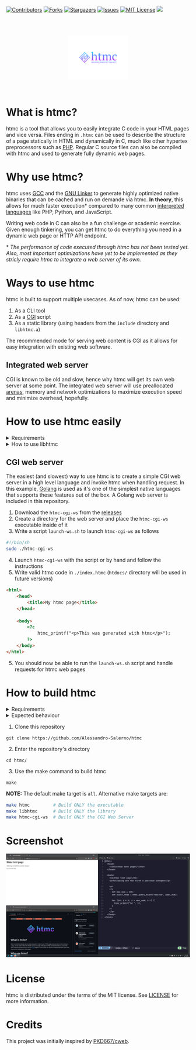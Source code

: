 [contributors-shield]: https://img.shields.io/github/contributors/Alessandro-Salerno/htmc.svg?style=flat-square
[contributors-url]: https://github.com/Alessandro-Salerno/htmc/graphs/contributors
[forks-shield]: https://img.shields.io/github/forks/Alessandro-Salerno/htmc.svg?style=flat-square
[forks-url]: https://github.com/Alessandro-Salerno/htmc/network/members
[stars-shield]: https://img.shields.io/github/stars/Alessandro-Salerno/htmc.svg?style=flat-square
[stars-url]: https://github.com/Alessandro-Salerno/htmc/stargazers
[issues-shield]: https://img.shields.io/github/issues/Alessandro-Salerno/htmc.svg?style=flat-square
[issues-url]: https://github.com/Alessandro-Salerno/htmc/issues
[license-shield]: https://img.shields.io/github/license/Alessandro-Salerno/htmc.svg?style=flat-square
[license-url]: https://github.com/Alessandro-Salerno/htmc/blob/master/LICENSE.txt

[![Contributors][contributors-shield]][contributors-url]
[![Forks][forks-shield]][forks-url]
[![Stargazers][stars-shield]][stars-url]
[![Issues][issues-shield]][issues-url]
[![MIT License][license-shield]][license-url]
![](https://tokei.rs/b1/github/Alessandro-Salerno/htmc)

<br>
<br>

<p align="center">
    <img src=".github/htmc-logo.svg" height="120">
</p>

<br>

# What is htmc?
htmc is a tool that allows you to easily integrate C code in your HTML pages and vice versa. Files ending in `.htmc` can be used to describe the structure of a page statically in HTML and dynamically in C, much like other hypertex preprocessors such as [PHP](https://www.php.net/).  Regular C source files can also be compiled with htmc and used to generate fully dynamic web pages.

# Why use htmc?
htmc uses [GCC](https://gcc.gnu.org/) and the [GNU Linker](https://ftp.gnu.org/old-gnu/Manuals/ld-2.9.1/html_chapter/ld_3.html) to generate highly optimized native binaries that can be cached and run on demande via htmc. **In theory**, this allows for much faster execution* compared to many common [interpreted languages](https://en.wikipedia.org/wiki/Interpreter_(computing)) like PHP, Python, and JavaScript. 

Writing web code in C can also be a fun challenge or academic exercise. Given enough tinkering, you can get htmc to do everything you need in a dynamic web page or HTTP API endpoint.

\* _The performance of code executed through htmc has not been tested yet. Also, most important optimizations have yet to be implemented as they stricly require htmc to integrate a web server of its own._

# Ways to use htmc
htmc is built to support multiple usecases. As of now, htmc can be used:
1. As a CLI tool
2. As a [CGI](https://it.wikipedia.org/wiki/Common_Gateway_Interface) script
3. As a static library (using headers from the `include` directory and `libhtmc.a`)

The recommended mode for serving web content is CGI as it allows for easy integration with existing web software.

## Integrated web server
CGI is known to be old and slow, hence why htmc will get its own web server at some point. The integrated web server will use preallocated [arenas](https://www.rfleury.com/p/untangling-lifetimes-the-arena-allocator), memory and network optimizations to maximize execution speed and minimize overhead, hopefully.

# How to use htmc easily


<details>
    <summary>Requirements</summary>

<br>
    
- Modern GCC Compiler or equivilent
- Decently recent version of the GNU Linker or equivilent
- GNU + Linux or other compatible Linux-based systems

**NOTE:** As of now replacing GCC or GNU Linker with other software is not encouraged. Some commandline options specified by htmc may be different in other compilers/linkers.

</details>

<details>
    <summary>How to use libhtmc</summary>

<br>

libhtmc contains all htmc functions. The library can be used in other native programs to integrate htmc, but also includes an interface to interact with the htmc runtime and manipulate HTML code

| Function interface | Description |
| - | - |
| `void  htmc_bind(htmc_handover_t *handover)` | Binds an `htmc_handover_t` pointer to the current htmc execution unit |
| `int   htmc_printf(const char *fmt, ...)` | Writes a formatted string to the HTML page |
| `int   htmc_vpprintf(const char *fmt, va_list args)` | Writes a formatted string to the HTML page |
| `int   htmc_query_scanf(const char *fmt, ...)` | Reads values from HTTP query arguments |
| `int   htmc_query_vscanf(const char *fmt, va_list args)` | Reads values from HTTP query arguments |
| `int   htmc_form_scanf(const char *fmt, ...)` | Reads values from HTTP body arguments in POST requests |
| `int   htmc_form_vscanf(const char *fmt, va_list args)`  | Reads values from HTTP body arguments in POST requests |
| `int   htmc_error(const char *fmt, ...)` | Throws a formatted error message |
| `void *htmc_alloc(size_t size)` | Returns a `void *` to a memory buffer of the requested size or `NULL` if it fails |
| `void  htmc_free(void *ptr)` | Frees a memory buffer allocated with `htmc_alloc` |

</details>


## CGI web server
The easiest (and slowest) way to use htmc is to create a simple CGI web server in a high level language and invoke htmc when handling request. In this example, [Golang](https://go.dev/) is used as it's one of the simplest native languages that supports these features out of the box. A Golang web server is included in this repository.

1. Download the `htmc-cgi-ws` from the [releases](https://github.com/Alessandro-Salerno/htmc/releases)
2. Create a directory for the web server and place the `htmc-cgi-ws` executable inside of it
3. Write a script `launch-ws.sh` to launch `htmc-cgi-ws` as follows
```bash
#!/bin/sh
sudo ./htmc-cgi-ws
```
4. Launch `htmc-cgi-ws` with the script or by hand and follow the instructions
5. Write valid htmc code in `./index.htmc` (`htdocs/` directory will be used in future versions)
```html
<html>
    <head>
        <title>My htmc page</title>
    </head>

    <body>
        <?c
            htmc_printf("<p>This was generated with htmc</p>");
        ?>
    </body>
</html>
```
5. You should now be able to run the `launch-ws.sh` script and handle requests for htmc web pages

# How to build htmc

<details>
    <summary>Requirements</summary>

<br>
    
- C compiler compatible with C23 (C2x)
- Linker that supports LTO
- Make
- Go

</details>

<details>
    <summary>Expected behaviour</summary>

<br>
    
```
Compiling for linux
gcc -O2 -std=c2x -Wno-unused-parameter -Iinclude/ -DEXT_HTMC_BUILD="\"24.10.09\"" -flto -c src/common/cli.c -o obj/common/cli.o
gcc -O2 -std=c2x -Wno-unused-parameter -Iinclude/ -DEXT_HTMC_BUILD="\"24.10.09\"" -flto -c src/common/compile.c -o obj/common/compile.o
gcc -O2 -std=c2x -Wno-unused-parameter -Iinclude/ -DEXT_HTMC_BUILD="\"24.10.09\"" -flto -c src/common/emit.c -o obj/common/emit.o
gcc -O2 -std=c2x -Wno-unused-parameter -Iinclude/ -DEXT_HTMC_BUILD="\"24.10.09\"" -flto -c src/common/libhtmc/impl/base-impl.c -o obj/common/libhtmc/impl/base-impl.o
gcc -O2 -std=c2x -Wno-unused-parameter -Iinclude/ -DEXT_HTMC_BUILD="\"24.10.09\"" -flto -c src/common/libhtmc/impl/debug-impl.c -o obj/common/libhtmc/impl/debug-impl.o
gcc -O2 -std=c2x -Wno-unused-parameter -Iinclude/ -DEXT_HTMC_BUILD="\"24.10.09\"" -flto -c src/common/libhtmc/libhtmc.c -o obj/common/libhtmc/libhtmc.o
gcc -O2 -std=c2x -Wno-unused-parameter -Iinclude/ -DEXT_HTMC_BUILD="\"24.10.09\"" -flto -c src/common/load.c -o obj/common/load.o
gcc -O2 -std=c2x -Wno-unused-parameter -Iinclude/ -DEXT_HTMC_BUILD="\"24.10.09\"" -flto -c src/common/log.c -o obj/common/log.o
gcc -O2 -std=c2x -Wno-unused-parameter -Iinclude/ -DEXT_HTMC_BUILD="\"24.10.09\"" -flto -c src/common/main.c -o obj/common/main.o
gcc -O2 -std=c2x -Wno-unused-parameter -Iinclude/ -DEXT_HTMC_BUILD="\"24.10.09\"" -flto -c src/common/parse.c -o obj/common/parse.o
gcc -O2 -std=c2x -Wno-unused-parameter -Iinclude/ -DEXT_HTMC_BUILD="\"24.10.09\"" -flto -c src/common/util.c -o obj/common/util.o
gcc -O2 -std=c2x -Wno-unused-parameter -Iinclude/ -DEXT_HTMC_BUILD="\"24.10.09\"" -fPIC -g -w -c src/common/cli.c -o lib/common/cli.o
gcc -O2 -std=c2x -Wno-unused-parameter -Iinclude/ -DEXT_HTMC_BUILD="\"24.10.09\"" -fPIC -g -w -c src/common/compile.c -o lib/common/compile.o
gcc -O2 -std=c2x -Wno-unused-parameter -Iinclude/ -DEXT_HTMC_BUILD="\"24.10.09\"" -fPIC -g -w -c src/common/emit.c -o lib/common/emit.o
gcc -O2 -std=c2x -Wno-unused-parameter -Iinclude/ -DEXT_HTMC_BUILD="\"24.10.09\"" -fPIC -g -w -c src/common/libhtmc/impl/base-impl.c -o lib/common/libhtmc/impl/base-impl.o
gcc -O2 -std=c2x -Wno-unused-parameter -Iinclude/ -DEXT_HTMC_BUILD="\"24.10.09\"" -fPIC -g -w -c src/common/libhtmc/impl/debug-impl.c -o lib/common/libhtmc/impl/debug-impl.o
gcc -O2 -std=c2x -Wno-unused-parameter -Iinclude/ -DEXT_HTMC_BUILD="\"24.10.09\"" -fPIC -g -w -c src/common/libhtmc/libhtmc.c -o lib/common/libhtmc/libhtmc.o
gcc -O2 -std=c2x -Wno-unused-parameter -Iinclude/ -DEXT_HTMC_BUILD="\"24.10.09\"" -fPIC -g -w -c src/common/load.c -o lib/common/load.o
gcc -O2 -std=c2x -Wno-unused-parameter -Iinclude/ -DEXT_HTMC_BUILD="\"24.10.09\"" -fPIC -g -w -c src/common/log.c -o lib/common/log.o
gcc -O2 -std=c2x -Wno-unused-parameter -Iinclude/ -DEXT_HTMC_BUILD="\"24.10.09\"" -fPIC -g -w -c src/common/main.c -o lib/common/main.o
gcc -O2 -std=c2x -Wno-unused-parameter -Iinclude/ -DEXT_HTMC_BUILD="\"24.10.09\"" -fPIC -g -w -c src/common/parse.c -o lib/common/parse.o
gcc -O2 -std=c2x -Wno-unused-parameter -Iinclude/ -DEXT_HTMC_BUILD="\"24.10.09\"" -fPIC -g -w -c src/common/util.c -o lib/common/util.o
gcc -flto obj/common/cli.o obj/common/compile.o obj/common/emit.o obj/common/libhtmc/impl/base-impl.o obj/common/libhtmc/impl/debug-impl.o obj/common/libhtmc/libhtmc.o obj/common/load.o obj/common/log.o obj/common/main.o obj/common/parse.o obj/common/util.o -o bin/htmc
ar rcs bin/libhtmc.a lib/common/cli.o lib/common/compile.o lib/common/emit.o lib/common/libhtmc/impl/base-impl.o lib/common/libhtmc/impl/debug-impl.o lib/common/libhtmc/libhtmc.o lib/common/load.o lib/common/log.o lib/common/main.o lib/common/parse.o lib/common/util.o
cd cgi-ws && go build -o ../bin/htmc-cgi-ws
Finished!
alessandrosalerno@MacBook-Pro-di-Alessandro-3 htmc %



```

</details>

1. Clone this repository
```
git clone https://github.com/Alessandro-Salerno/htmc
```
2. Enter the repository's directory
```
cd htmc/
```
3. Use the make command to build htmc
```
make
```

**NOTE:** The default make target is `all`. Alternative make targets are:
```bash
make htmc         # Build ONLY the executable
make libhtmc      # Build ONLY the library
make htmc-cgi-ws  # Build ONLY the CGI Web Server
```

# Screenshot

<img src=".github/screenshots/screenshot1.png">

# License
htmc is distributed under the terms of the MIT license. See [LICENSE](LICENSE) for more information.

# Credits
This project was initially inspired by [PKD667/cweb](https://github.com/PKD667/cweb).

